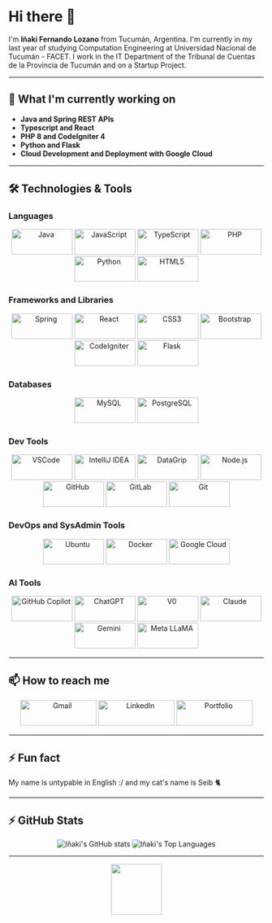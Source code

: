 # Hi there 👋

I'm **Iñaki Fernando Lozano** from Tucumán, Argentina. I'm currently in my last year of studying Computation Engineering at Universidad Nacional de Tucumán - FACET. I work in the IT Department of the Tribunal de Cuentas de la Provincia de Tucumán and on a Startup Project.

<hr style="border: 1px solid #f1f1f1;">

## 🌱 What I'm currently working on

- **Java and Spring REST APIs**
- **Typescript and React**
- **PHP 8 and CodeIgniter 4**
- **Python and Flask**
- **Cloud Development and Deployment with Google Cloud**

<hr style="border: 1px solid #f1f1f1;">

## 🛠 Technologies & Tools

### Languages

<p align="center">
  <img src="https://img.shields.io/badge/Java-%23ED8B00.svg?style=for-the-badge&logo=openjdk&logoColor=white" alt="Java" height="50" width="120" />
  <img src="https://img.shields.io/badge/JavaScript-%23F7DF1E.svg?style=for-the-badge&logo=javascript&logoColor=black" alt="JavaScript" height="50" width="120" />
  <img src="https://img.shields.io/badge/TypeScript-%23007ACC.svg?style=for-the-badge&logo=typescript&logoColor=white" alt="TypeScript" height="50" width="120" />
  <img src="https://img.shields.io/badge/PHP-%23777BB4.svg?style=for-the-badge&logo=php&logoColor=white" alt="PHP" height="50" width="120" />
  <img src="https://img.shields.io/badge/Python-%233776AB.svg?style=for-the-badge&logo=python&logoColor=white" alt="Python" height="50" width="120" />
  <img src="https://img.shields.io/badge/HTML5-%23E34F26.svg?style=for-the-badge&logo=html5&logoColor=white" alt="HTML5" height="50" width="120" />
</p>

### Frameworks and Libraries

<p align="center">
  <img src="https://img.shields.io/badge/Spring-%236DB33F.svg?style=for-the-badge&logo=spring&logoColor=white" alt="Spring" height="50" width="120" />
  <img src="https://img.shields.io/badge/React-%2361DAFB.svg?style=for-the-badge&logo=react&logoColor=black" alt="React" height="50" width="120" />
  <img src="https://img.shields.io/badge/CSS3-%231572B6.svg?style=for-the-badge&logo=css3&logoColor=white" alt="CSS3" height="50" width="120" />
  <img src="https://img.shields.io/badge/Bootstrap-%23563D7C.svg?style=for-the-badge&logo=bootstrap&logoColor=white" alt="Bootstrap" height="50" width="120" />
  <img src="https://img.shields.io/badge/CodeIgniter-%23EF4223.svg?style=for-the-badge&logo=codeigniter&logoColor=white" alt="CodeIgniter" height="50" width="120" />
  <img src="https://img.shields.io/badge/Flask-%23000000.svg?style=for-the-badge&logo=flask&logoColor=white" alt="Flask" height="50" width="120" />
</p>

### Databases

<p align="center">
  <img src="https://img.shields.io/badge/MySQL-%234479A1.svg?style=for-the-badge&logo=mysql&logoColor=white" alt="MySQL" height="50" width="120" />
  <img src="https://img.shields.io/badge/PostgreSQL-%23336791.svg?style=for-the-badge&logo=postgresql&logoColor=white" alt="PostgreSQL" height="50" width="120" />
</p>

### Dev Tools

<p align="center">
  <img src="https://img.shields.io/badge/VSCode-%23007ACC.svg?style=for-the-badge&logo=visual-studio-code&logoColor=white" alt="VSCode" height="50" width="120" />
  <img src="https://img.shields.io/badge/IntelliJ%20IDEA-%23000000.svg?style=for-the-badge&logo=intellij-idea&logoColor=white" alt="IntelliJ IDEA" height="50" width="120" />
  <img src="https://img.shields.io/badge/DataGrip-%23000000.svg?style=for-the-badge&logo=datagrip&logoColor=white" alt="DataGrip" height="50" width="120" />
  <img src="https://img.shields.io/badge/Node.js-%2343853D.svg?style=for-the-badge&logo=node.js&logoColor=white" alt="Node.js" height="50" width="120" />
  <img src="https://img.shields.io/badge/GitHub-%23121011.svg?style=for-the-badge&logo=github&logoColor=white" alt="GitHub" height="50" width="120" />
  <img src="https://img.shields.io/badge/GitLab-%23181717.svg?style=for-the-badge&logo=gitlab&logoColor=white" alt="GitLab" height="50" width="120" />
  <img src="https://img.shields.io/badge/Git-%23F05032.svg?style=for-the-badge&logo=git&logoColor=white" alt="Git" height="50" width="120" />
</p>

### DevOps and SysAdmin Tools

<p align="center">
  <img src="https://img.shields.io/badge/Ubuntu-%23E95420.svg?style=for-the-badge&logo=ubuntu&logoColor=white" alt="Ubuntu" height="50" width="120" />
  <img src="https://img.shields.io/badge/Docker-%232496ED.svg?style=for-the-badge&logo=docker&logoColor=white" alt="Docker" height="50" width="120" />
  <img src="https://img.shields.io/badge/Google%20Cloud-%234285F4.svg?style=for-the-badge&logo=google-cloud&logoColor=white" alt="Google Cloud" height="50" width="120" />
</p>

### AI Tools

<p align="center">
  <img src="https://img.shields.io/badge/GitHub%20Copilot-%23121011.svg?style=for-the-badge&logo=githubcopilot&logoColor=white" alt="GitHub Copilot" height="50" width="120" />
  <img src="https://img.shields.io/badge/ChatGPT-%2332A57F.svg?style=for-the-badge&logo=openai&logoColor=white" alt="ChatGPT" height="50" width="120" />
  <img src="https://img.shields.io/badge/V0-%23007ACC.svg?style=for-the-badge&logo=visual-studio-code&logoColor=white" alt="V0" height="50" width="120" />
  <img src="https://img.shields.io/badge/Claude-%23FF6600.svg?style=for-the-badge&logo=anthropic&logoColor=white" alt="Claude" height="50" width="120" />
  <img src="https://img.shields.io/badge/Gemini-%234285F4.svg?style=for-the-badge&logo=google&logoColor=white" alt="Gemini" height="50" width="120" />
  <img src="https://img.shields.io/badge/Meta%20LLaMA-%230A66C2.svg?style=for-the-badge&logo=meta&logoColor=white" alt="Meta LLaMA" height="50" width="120" />
</p>

<hr style="border: 1px solid #f1f1f1;">

## 📫 How to reach me

<p align="center">
  <a href="mailto:kakitolozano@gmail.com"><img src="https://img.shields.io/badge/Gmail-%23D14836.svg?style=for-the-badge&logo=gmail&logoColor=white" alt="Gmail" height="50" width="150" /></a>
  <a href="https://www.linkedin.com/in/inaki-fernando-lozano-b783021b0"><img src="https://img.shields.io/badge/LinkedIn-%230A66C2.svg?style=for-the-badge&logo=linkedin&logoColor=white" alt="LinkedIn" height="50" width="150" /></a>
  <a href="https://your-portfolio-url.com"><img src="https://img.shields.io/badge/Portfolio-%23FF5722.svg?style=for-the-badge&logo=google-chrome&logoColor=white" alt="Portfolio" height="50" width="150" /></a>
</p>

<hr style="border: 1px solid #f1f1f1;">

## ⚡ Fun fact

My name is untypable in English :/ and my cat's name is Seib 🐈

<hr style="border: 1px solid #f1f1f1;">

## ⚡ GitHub Stats

<p align="center">
  <img src="https://github-readme-stats-navy-eta-84.vercel.app/api?username=inakilozano01&show_icons=true&hide_border=true&theme=radical&show=prs_merged,prs_merged_percentage" alt="Iñaki's GitHub stats" />
  <img src="https://github-readme-stats-navy-eta-84.vercel.app/api/top-langs/?username=inakilozano01&layout=compact&theme=radical&hide_border=true" alt="Iñaki's Top Languages" />
</p>

<hr style="border: 1px solid #f1f1f1;">

<p align="center">
  <img src="https://media.giphy.com/media/WUlplcMpOCEmTGBtBW/giphy.gif" width="100">
</p>
